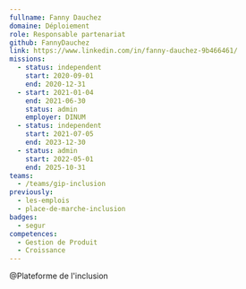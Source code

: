 ```yaml
---
fullname: Fanny Dauchez
domaine: Déploiement
role: Responsable partenariat
github: FannyDauchez
link: https://www.linkedin.com/in/fanny-dauchez-9b466461/
missions:
  - status: independent
    start: 2020-09-01
    end: 2020-12-31
  - start: 2021-01-04
    end: 2021-06-30
    status: admin
    employer: DINUM
  - status: independent
    start: 2021-07-05
    end: 2023-12-30
  - status: admin
    start: 2022-05-01
    end: 2025-10-31
teams:
  - /teams/gip-inclusion
previously:
  - les-emplois
  - place-de-marche-inclusion
badges:
  - segur
competences:
  - Gestion de Produit
  - Croissance
---
```


@Plateforme de l'inclusion
